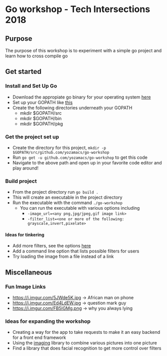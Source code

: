 # Go workshop - Tech Intersections 2018

## Purpose

The purpose of this workshop is to experiment with a simple go project and learn how to cross compile go

## Get started

### Install  and Set Up Go
* Download the appropiate go binary for your operating system
[here](https://golang.org/dl/)
* Set up your GOPATH like [this](https://github.com/golang/go/wiki/SettingGOPATH)
* Create the following directories underneath your GOPATH
  * mkdir $GOPATH/src
  * mkdir $GOPATH/bin
  * mkdir $GOPATH/pkg

### Get the project set up
* Create the directory for this project, `mkdir -p $GOPATH/src/github.com/yozamacs/go-workshop`
* Run `go get -u github.com/yozamacs/go-workshop` to get this code
* Navigate to the above path and open up in your favorite code editor and play around!

### Build project
* From the project directory run `go build .`
* This will create an executable in the project directory
* Run the executable with the command `./go-workshop`
  * You can run the executable with various options including
    * `-image_url=<any png,jpg/jpeg,gif image link>`
    * `-filter_list=<one or more of the following: grayscale,invert,pixelate> `

#### Ideas for tinkering
* Add more filters, see the options [here](https://github.com/disintegration/gift#filter-examples)
* Add a command line option that lists possible filters for users
* Try loading the image from a file instead of a link

## Miscellaneous
### Fun Image Links
* https://i.imgur.com/5JWde5K.jpg -> African man on phone
* https://i.imgur.com/Ed4LdEW.jpg -> question mark guy
* https://i.imgur.com/FB5IGMg.png -> why you always lying

### Ideas for expanding the workshop
* Creating a way for the app to take requests to make it an easy backend for a front end framework
* Using the [imaging](https://github.com/disintegration/imaging) library to combine various pictures into one picture
* Find a library that does facial recognition to get more control over filters
